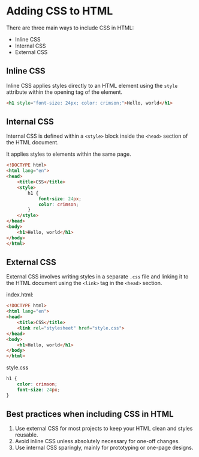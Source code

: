 # Adding CSS to HTML

There are three main ways to include CSS in HTML:
- Inline CSS
- Internal CSS
- External CSS

## Inline CSS
Inline CSS applies styles directly to an HTML element using the `style` attribute within the opening tag of the element.

```HTML
<h1 style="font-size: 24px; color: crimson;">Hello, world</h1>
```

## Internal CSS
Internal CSS is defined within a `<style>` block inside the `<head>` section of the HTML document.

It applies styles to elements within the same page.

```HTML
<!DOCTYPE html>
<html lang="en">
<head>
    <title>CSS</title>
    <style>
        h1 {
            font-size: 24px;
            color: crimson;
        }
    </style>
</head>
<body>
    <h1>Hello, world</h1>
</body>
</html>
```

## External CSS
External CSS involves writing styles in a separate `.css` file and linking it to the HTML document using the `<link>` 
tag in the `<head>` section.

index.html:
```HTML
<!DOCTYPE html>
<html lang="en">
<head>
    <title>CSS</title>
    <link rel="stylesheet" href="style.css">
</head>
<body>
    <h1>Hello, world</h1>
</body>
</html>
```

style.css
```CSS
h1 {
    color: crimson;
    font-size: 24px;
}
```

## Best practices when including CSS in HTML
1. Use external CSS for most projects to keep your HTML clean and styles reusable.
2. Avoid inline CSS unless absolutely necessary for one-off changes.
3. Use internal CSS sparingly, mainly for prototyping or one-page designs.